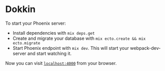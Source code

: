 # Dokkin

To start your Phoenix server:

  * Install dependencies with `mix deps.get`
  * Create and migrate your database with `mix ecto.create && mix ecto.migrate`
  * Start Phoenix endpoint with `mix dev`. This will start your webpack-dev-server and start watching it.

Now you can visit [`localhost:4000`](http://localhost:4000) from your browser.